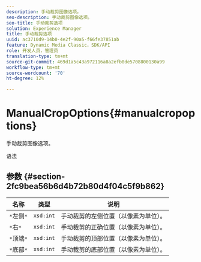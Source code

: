 ```yaml
---
description: 手动裁剪图像选项。
seo-description: 手动裁剪图像选项。
seo-title: 手动裁剪选项
solution: Experience Manager
title: 手动裁剪选项
uuid: ac3710d9-14b0-4e2f-90a5-f66fe37851ab
feature: Dynamic Media Classic，SDK/API
role: 开发人员，管理员
translation-type: tm+mt
source-git-commit: 469d1a5c43a972116a8a2efb0de5708800130a99
workflow-type: tm+mt
source-wordcount: '70'
ht-degree: 12%

---
```



# ManualCropOptions{#manualcropoptions}

手动裁剪图像选项。

语法

## 参数 {#section-2fc9bea56b6d4b72b80d4f04c5f9b862}

| 名称 | 类型 | 说明 |
|---|---|---|
| `*`左侧`*` | `xsd:int` | 手动裁剪的左侧位置（以像素为单位）。 |
| `*`右`*` | `xsd:int` | 手动裁剪的正确位置（以像素为单位）。 |
| `*`顶端`*` | `xsd:int` | 手动裁剪的顶部位置（以像素为单位）。 |
| `*`底部`*` | `xsd:int` | 手动裁剪的底部位置（以像素为单位）。 |

